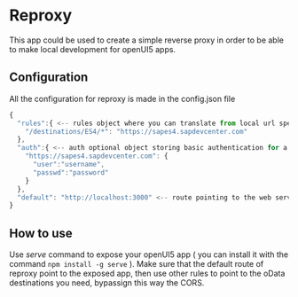 # Reproxy
This app could be used to create a simple reverse proxy in order to be able to make local development for openUI5 apps.

## Configuration
All the configuration for reproxy is made in the config.json file
``` javascript
{
  "rules":{ <-- rules object where you can translate from local url specified in manifest.json to the target oData service
    "/destinations/ES4/*": "https://sapes4.sapdevcenter.com"
  },
  "auth":{ <-- auth optional object storing basic authentication for a target oData
    "https://sapes4.sapdevcenter.com": {
      "user":"username",
      "passwd":"password"
    }
  },
  "default": "http://localhost:3000" <-- route pointing to the web server exposing openUI5 app
}
```

## How to use
Use *serve* command to expose your openUI5 app
( you can install it with the command `npm install -g serve` ).
Make sure that the default route of reproxy point to the exposed app, then use other rules to point to
the oData destinations you need, bypassign this way the CORS.
